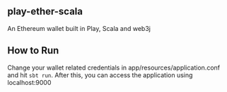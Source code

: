 ## play-ether-scala  
An Ethereum wallet built in Play, Scala and web3j

## How to Run  
Change your wallet related credentials in app/resources/application.conf and hit `sbt run`. After this, you can access the application using localhost:9000
